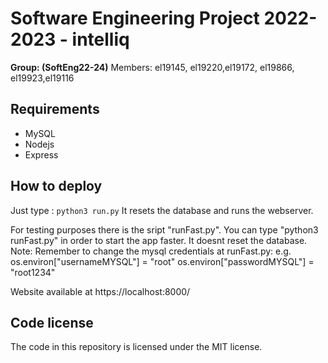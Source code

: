 # Software Engineering Project 2022-2023 - intelliq

**Group: (SoftEng22-24)**
Members: el19145, el19220,el19172, el19866, el19923,el19116 
  
## Requirements
- MySQL
- Nodejs
- Express

## How to deploy
Just type : `python3 run.py`
It resets the database and runs the webserver.

For testing purposes there is the sript "runFast.py".
You can type "python3 runFast.py" in order to start the app faster.
It doesnt reset the database.
Note: Remember to change the mysql credentials at runFast.py:
 e.g.   os.environ["usernameMYSQL"] = "root"
        os.environ["passwordMYSQL"] = "root1234"

Website available at https://localhost:8000/

## Code license
The code in this repository is licensed under the MIT license.
